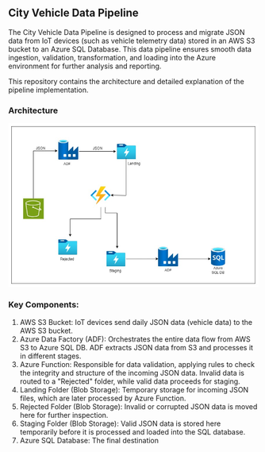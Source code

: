 ## City Vehicle Data Pipeline

The City Vehicle Data Pipeline is designed to process and migrate JSON data from IoT devices (such as vehicle telemetry data) stored in an AWS S3 bucket to an Azure SQL Database. This data pipeline ensures smooth data ingestion, validation, transformation, and loading into the Azure environment for further analysis and reporting.

This repository contains the architecture and detailed explanation of the pipeline implementation.

### Architecture
![diagram](https://github.com/aadhil96/Azure_City_Vehicle_Data_Pipeline/blob/e00e71e3151aab8208c667949b3040311b3b6710/Azure_Data_Eng.jpg)


### Key Components:
1. AWS S3 Bucket: IoT devices send daily JSON data (vehicle data) to the AWS S3 bucket.
2. Azure Data Factory (ADF): Orchestrates the entire data flow from AWS S3 to Azure SQL DB.
    ADF extracts JSON data from S3 and processes it in different stages.
3. Azure Function: Responsible for data validation, applying rules to check the integrity and structure of the incoming JSON data. Invalid data is routed to a "Rejected" folder, while valid data proceeds for staging.
4. Landing Folder (Blob Storage): Temporary storage for incoming JSON files, which are later processed by Azure Function.
5. Rejected Folder (Blob Storage): Invalid or corrupted JSON data is moved here for further inspection.
6. Staging Folder (Blob Storage): Valid JSON data is stored here temporarily before it is processed and loaded into the SQL database.
7. Azure SQL Database: The final destination
